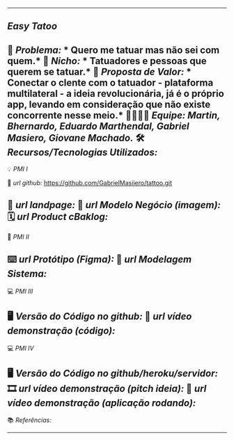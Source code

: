 -------------------
*Easy Tatoo*
-------------------
🙁 _*Problema:*_ * Quero me tatuar mas não sei com quem.*
🙂 _*Nicho:*_ * Tatuadores e pessoas que querem se tatuar.*
🎁 _*Proposta de Valor:*_ * Conectar o clente com o tatuador - plataforma multilateral - a ideia revolucionária, já é o próprio app, levando em consideração que não existe concorrente nesse meio.*
🧑‍💻👩‍💻 _*Equipe:*_ *Martin, Bhernardo, Eduardo Marthendal, Gabriel Masiero, Giovane Machado.*
🛠️ _*Recursos/Tecnologias Utilizados:*_
-------------------
💡 *PMI I*

🔗 _*url github:*_ https://github.com/GabrielMasiiero/tattoo.git

🛬 _*url landpage:*_
🤝 _*url Modelo Negócio (imagem):*_
🗓️ _*url Product cBaklog:*_
-------------------
📲 *PMI II*

⌨️ _*url Protótipo (Figma):*_
📝 _*url Modelagem Sistema:*_
-------------------
💻 *PMI III*

🖥️ _*Versão do Código no github:*_
🎥 _*url vídeo demonstração (código):*_
-------------------
💻 *PMI IV*

🖥️ _*Versão do Código no github/heroku/servidor:*_
🎞️ _*url vídeo demonstração (pitch ideia):*_
🎥 _*url vídeo demonstração (aplicação rodando):*_
-------------------
📚 *Referências:*

-------------------





